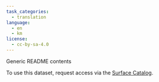 ```yaml
---
task_categories:
  - translation
language:
  - en
  - km
license:
  - cc-by-sa-4.0
---
```


Generic README contents

To use this dataset, request access via the [Surface Catalog](catalog.surfacedata.org/).
